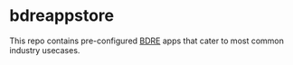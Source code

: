 # bdreappstore
This repo contains pre-configured [BDRE](https://github.com/Prem1993/openbdre/blob/predevelop/README.md) apps that cater to most common industry usecases.
